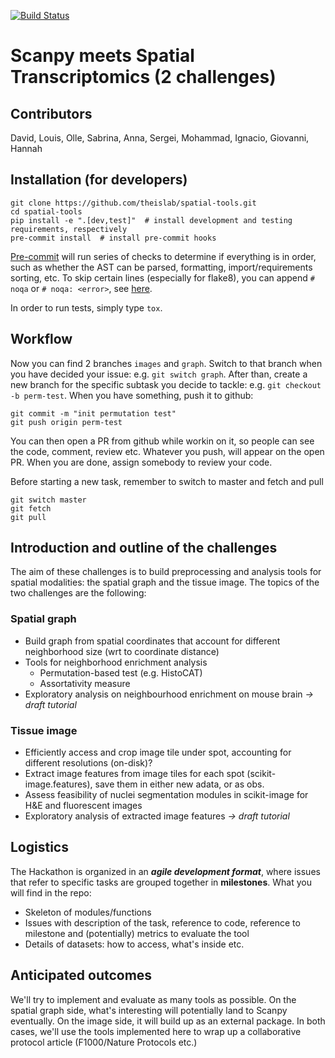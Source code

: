 [![Build Status](https://travis-ci.com/theislab/spatial-tools.svg?token=UqaQZpSKCK4qZNfu1sqq&branch=master)](https://travis-ci.com/theislab/spatial-tools)

# Scanpy meets Spatial Transcriptomics (2 challenges)

## Contributors
David, Louis, Olle, Sabrina, Anna, Sergei, Mohammad, Ignacio, Giovanni, Hannah

## Installation (for developers)
```
git clone https://github.com/theislab/spatial-tools.git
cd spatial-tools
pip install -e ".[dev,test]"  # install development and testing requirements, respectively
pre-commit install  # install pre-commit hooks
```
[Pre-commit](https://pre-commit.com/) will run series of checks to determine if everything is in order, such as whether
the AST can be parsed, formatting, import/requirements sorting, etc.
To skip certain lines (especially for flake8), you can append ``# noqa`` or ``# noqa: <error>``, see [here](https://github.com/pycqa/flake8).

In order to run tests, simply type ```tox```.


## Workflow
Now you can find 2 branches `images` and `graph`. Switch to that branch when you have decided your issue: e.g. `git switch graph`.
After than, create a new branch for the specific subtask you decide to tackle: e.g. `git checkout -b perm-test`. When you have something, push it to github:

```
git commit -m "init permutation test"
git push origin perm-test
```

You can then open a PR from github while workin on it, so people can see the code, comment, review etc. Whatever you push, will appear on the open PR. When you are done, assign somebody to review your code.

Before starting a new task, remember to switch to master and fetch and pull
```
git switch master
git fetch
git pull
```

## Introduction and outline of the challenges

The aim of these challenges is to build preprocessing and analysis tools for spatial modalities: the spatial graph and the tissue image. The topics of the two challenges are the following:

### Spatial graph

- Build graph from spatial coordinates that account for different neighborhood size (wrt to coordinate distance)
- Tools for neighborhood enrichment analysis
    - Permutation-based test (e.g. HistoCAT)
    - Assortativity measure
- Exploratory analysis on neighbourhood enrichment on mouse brain *→ draft tutorial*

### Tissue image

- Efficiently access and crop image tile under spot, accounting for different resolutions (on-disk)?
- Extract image features from image tiles for each spot (scikit-image.features), save them in either new adata, or as obs.
- Assess feasibility of nuclei segmentation modules in scikit-image for H&E and fluorescent images
- Exploratory analysis of extracted image features *→ draft tutorial*

## Logistics

The Hackathon is organized in an ***agile development format***, where issues that refer to specific tasks are grouped together in **milestones**. What you will find in the repo:

- Skeleton of modules/functions
- Issues with description of the task, reference to code, reference to milestone and (potentially) metrics to evaluate the tool
- Details of datasets: how to access, what's inside etc.

## Anticipated outcomes

We'll try to implement and evaluate as many tools as possible. On the spatial graph side, what's interesting will potentially land to Scanpy eventually. On the image side, it will build up as an external package. In both cases, we'll use the tools implemented here to wrap up a collaborative protocol article (F1000/Nature Protocols etc.)
